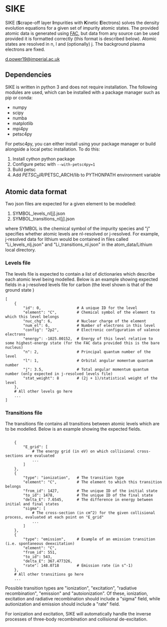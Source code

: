 # SIKE

SIKE (**S**crape-off layer **I**mpurities with **K**inetic **E**lectrons) solves the density evolution equations for a given set of impurity atomic states. The provided atomic data is generated using [FAC](https://github.com/flexible-atomic-code/fac), but data from any source can be used provided it is formatted correctly (this format is described below). Atomic states are resolved in n, l and (optionally) j. The background plasma electrons are fixed. 

d.power19@imperial.ac.uk

## Dependencies
SIKE is written in python 3 and does not require installation. The following modules are used, which can be installed with a package manager such as pip or conda:
- numpy
- scipy
- numba
- matplotlib
- mpi4py
- petsc4py

For petsc4py, you can either install using your package manager or build alongside a local petsc installation. To do this:
1. Install cython python package
2. Configure petsc with `--with-petsc4py=1`
3. Build petsc
4. Add $PETSC_DIR/$PETSC_ARCH/lib to PYTHONPATH environment variable

## Atomic data format

Two json files are expected for a given element to be modelled:
1. SYMBOL_levels_nl[j].json
2. SYMBOL_transitions_nl[j].json

where SYMBOL is the chemical symbol of the impurity species and "j" specifies whether atomic levels are nl-resolved or j-resolved. For example, j-resolved data for lithium would be contained in files called "Li_levels_nlj.json" and "Li_transitions_nl.json" in the atom_data/Lithium local directory.

### Levels file
The levels file is expected to contain a list of dictionaries which describe each atomic level being modelled. Below is an example showing expected fields in a j-resolved levels file for carbon (the level shown is that of the ground state ) 
```
[
    {
        "id": 0,                # A unique ID for the level
        "element": "C",         # Chemical symbol of the element to which this level belongs
        "nuc_chg": 6,           # Nuclear charge of the element
        "num_el": 6,            # Number of electrons in this level
        "config": "2p2",        # Electronic configuration of valence electrons
        "energy": -1025.00152,  # Energy of this level relative to some highest-energy state (for the FAC data provided this is the bare nucleus)
        "n": 2,                 # Principal quantum number of the level
        "l": 1,                 # Orbital angular momentum quantum number
        "j": 3.5,               # Total angular momentum quantum number (only expected in j-resolved levels file)
        "stat_weight": 8        # (2j + 1)/statistical weight of the level
    },
    # All other levels go here
    ... 
]
```

### Transitions file
The transitions file contains all transitions between atomic levels which are to be modelled. Below is an example showing the expected fields.

```

    {
        "E_grid": [
            # The energy grid (in eV) on which collisional cross-sections are evaluated
            ...
        ]
    },
    {
        "type": "ionization",   # The transition type
        "element": "C",         # The element to which this transition belongs
        "from_id": 1427,        # The unique ID of the initial state
        "to_id": 1478,          # The unique ID of the final state
        "delta_E": 7.6545,      # The difference in energy between initial and final states
        "sigma": [
            # The cross-section (in cm^2) for the given collisional process, evaluated at each point on "E_grid"
            ...
        ]
    },
    {
        "type": "emission",     # Example of an emission transition (i.e. spontaneous deexcitation)
        "element": "C",
        "from_id": 551,
        "to_id": 543,
        "delta_E": 367.477326,
        "rate": 148.0718        # Emission rate (in s^-1)
    },
    # All other transitions go here
    ...
```
Possible transition types are "ionization", "excitation", "radiative recombination", "emission" and "autoionization". Of these, ionization, excitation and radiative recombination should include a "sigma" field, while autionization and emission should include a "rate" field. 

For ionization and excitation, SIKE will automatically handle the inverse processes of three-body recombination and collisional de-excitation. 
